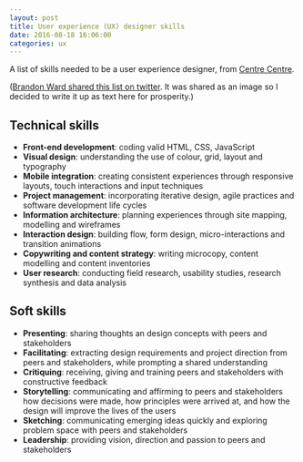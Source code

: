 ```yaml
---
layout: post   
title: User experience (UX) designer skills
date: 2016-08-18 16:06:00  
categories: ux
---
```


A list of skills needed to be a user experience designer, from [Centre Centre](http://centercentre.com/).

([Brandon Ward shared this list on twitter](https://twitter.com/uxward/status/763797497307246592/photo/1). It was shared as an image so I decided to write it up as text here for prosperity.)

## Technical skills

- **Front-end development**: coding valid HTML, CSS, JavaScript
- **Visual design**: understanding the use of colour, grid, layout and typography
- **Mobile integration**: creating consistent experiences through responsive layouts, touch interactions and input techniques
- **Project management**: incorporating iterative design, agile practices and software development life cycles
- **Information architecture**: planning experiences through site mapping, modelling and wireframes
- **Interaction design**: building flow, form design, micro-interactions and transition animations
- **Copywriting and content strategy**: writing microcopy, content modelling and content inventories
- **User research**: conducting field research, usability studies,  research synthesis and data analysis

## Soft skills

- **Presenting**: sharing thoughts an design concepts with peers and stakeholders
- **Facilitating**: extracting design requirements and project direction from peers and stakeholders, while prompting a shared understanding
- **Critiquing**: receiving, giving and training peers and stakeholders with constructive feedback
- **Storytelling**: communicating and affirming to peers and stakeholders how decisions were made, how principles were arrived at, and how the design will improve the lives of the users
- **Sketching**: communicating emerging ideas quickly and exploring problem space with peers and stakeholders
- **Leadership**: providing vision, direction and passion to peers and stakeholders
